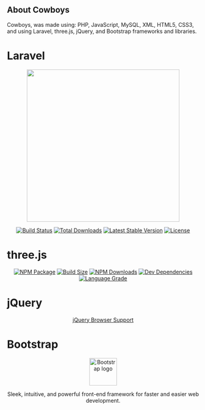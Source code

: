 ## About Cowboys

Cowboys, was made using: PHP, JavaScript, MySQL, XML, HTML5, CSS3, and using Laravel, three.js, jQuery, and Bootstrap frameworks and libraries.

# Laravel

<p align="center"><img src="https://res.cloudinary.com/dtfbvvkyp/image/upload/v1566331377/laravel-logolockup-cmyk-red.svg" width="400"></p>

<p align="center">
<a href="https://travis-ci.org/laravel/framework"><img src="https://travis-ci.org/laravel/framework.svg" alt="Build Status"></a>
<a href="https://packagist.org/packages/laravel/framework"><img src="https://poser.pugx.org/laravel/framework/d/total.svg" alt="Total Downloads"></a>
<a href="https://packagist.org/packages/laravel/framework"><img src="https://poser.pugx.org/laravel/framework/v/stable.svg" alt="Latest Stable Version"></a>
<a href="https://packagist.org/packages/laravel/framework"><img src="https://poser.pugx.org/laravel/framework/license.svg" alt="License"></a>
</p>

</p>

# three.js

<p align="center">
<a href="https://www.npmjs.com/package/three" rel="nofollow"><img src="https://camo.githubusercontent.com/38011111766e8b649c2aefd2c419c887fe7d99d7/68747470733a2f2f696d672e736869656c64732e696f2f6e706d2f762f7468726565" alt="NPM Package" data-canonical-src="https://img.shields.io/npm/v/three" style="max-width:100%;"></a>
<a href="https://bundlephobia.com/result?p=three" rel="nofollow"><img src="https://camo.githubusercontent.com/91a1a0529030a2c91db5f311a668767213507664/68747470733a2f2f62616467656e2e6e65742f62756e646c6570686f6269612f6d696e7a69702f7468726565" alt="Build Size" data-canonical-src="https://badgen.net/bundlephobia/minzip/three" style="max-width:100%;"></a>
<a href="https://www.npmtrends.com/three" rel="nofollow"><img src="https://camo.githubusercontent.com/2b64fb28c9e6b21265850f18c75157dd87086a31/68747470733a2f2f696d672e736869656c64732e696f2f6e706d2f64772f7468726565" alt="NPM Downloads" data-canonical-src="https://img.shields.io/npm/dw/three" style="max-width:100%;"></a>
<a href="https://david-dm.org/mrdoob/three.js#info=devDependencies" rel="nofollow"><img src="https://camo.githubusercontent.com/e35e922e64d48cd68411223e85a8487a13b41791/68747470733a2f2f696d672e736869656c64732e696f2f64617669642f6465762f6d72646f6f622f74687265652e6a73" alt="Dev Dependencies" data-canonical-src="https://img.shields.io/david/dev/mrdoob/three.js" style="max-width:100%;"></a>
<a href="https://lgtm.com/projects/g/mrdoob/three.js/" rel="nofollow"><img src="https://camo.githubusercontent.com/b160c5cee844a412e0c7e20b829fc6a97ba72bbd/68747470733a2f2f696d672e736869656c64732e696f2f6c67746d2f616c657274732f6769746875622f6d72646f6f622f74687265652e6a73" alt="Language Grade" data-canonical-src="https://img.shields.io/lgtm/alerts/github/mrdoob/three.js" style="max-width:100%;"></a>
</p>

# jQuery

<p align="center"><a href="https://jquery.com/browser-support/">jQuery Browser Support</a></p>

# Bootstrap
 <p align="center">
  <a href="https://getbootstrap.com/" rel="nofollow">
    <img src="https://camo.githubusercontent.com/a5f1061fb7cedc496c697e46448c39a1e6540184/68747470733a2f2f676574626f6f7473747261702e636f6d2f646f63732f342e332f6173736574732f6272616e642f626f6f7473747261702d736f6c69642e737667" alt="Bootstrap logo" width="72" height="72" data-canonical-src="https://getbootstrap.com/docs/4.3/assets/brand/bootstrap-solid.svg" style="max-width:100%;">
  </a>
  </p>
 <p align="center">
  Sleek, intuitive, and powerful front-end framework for faster and easier web development.
  </p>
